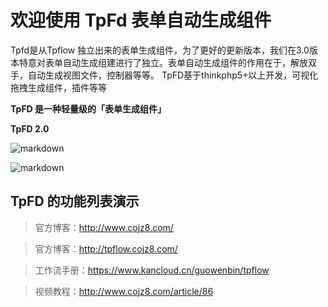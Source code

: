# 欢迎使用 TpFd 表单自动生成组件

Tpfd是从Tpflow 独立出来的表单生成组件，为了更好的更新版本，我们在3.0版本特意对表单自动生成组建进行了独立。表单自动生成组件的作用在于，解放双手，自动生成视图文件，控制器等等。
TpFD基于thinkphp5+以上开发，可视化拖拽生成组件，插件等等

**TpFD 是一种轻量级的「表单生成组件」**

**TpFD 2.0**


![markdown](http://www.cojz8.com/Upload/image/ueditor/20181215/1544837133871623.png "Tpflow")

![markdown](http://files.git.oschina.net/group1/M00/06/44/PaAvDFw9P3mAG5AUAABZ7z8XUmQ024.png?token=f57220fa826fc79c15d3ae8f749741bc&ts=1547519368&attname=1.png "Tpflow")


## TpFD 的功能列表演示


>官方博客：http://www.cojz8.com/

>官方博客：http://tpflow.cojz8.com/

>工作流手册：https://www.kancloud.cn/guowenbin/tpflow

>视频教程：http://www.cojz8.com/article/86

